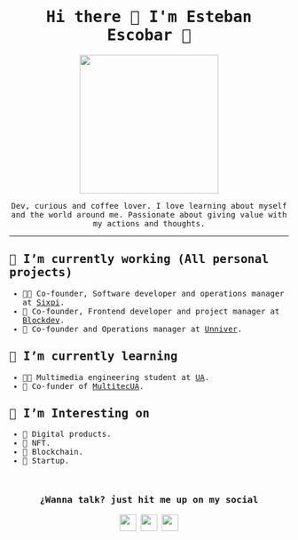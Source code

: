 <h1 align="center">
  <samp> Hi there 👋 I'm Esteban Escobar 🤠 </samp>
</h1>

<p align="center">
  <img width="250" src="https://media.giphy.com/media/L32oltdewTsZeke1R8/giphy.gif">
</p>

<p align="center"><samp>Dev, curious and coffee lover. I love learning about myself and the world around me. Passionate about giving value with my actions and thoughts.
</samp></p>
<hr>
<h2>
  <samp>
    🔭 I’m currently working (All personal projects)
  </samp>
</h2>
<samp>    
  <ul>
    <li>👨‍💻 Co-founder, Software developer and operations manager at <a href="https://github.com/6Pi-Devs">Sixpi</a>.</li>
    <li>🧱 Co-founder, Frontend developer and project manager at <a href="https://blockdev.es/">Blockdev</a>.</li>
    <li>🦄 Co-founder and Operations manager at <a href="https://github.com/6Pi-Devs">Unniver</a>.</li>
  </ul>
<!-- <p align="center">
  <img width="100" src="https://media.giphy.com/media/VIQDzPqIjJBg6UUFUl/giphy.gif">
</p> -->

<h2>
  <samp>
    🌱 I’m currently learning
  </samp>
</h2>
<samp>    
  <ul>
    <li>👨‍🎓 Multimedia engineering student at <a href="https://www.ua.es/">UA</a>.</li>
    <li>🤠 Co-funder of <a href="https://multitecua.com/">MultitecUA</a>.</li>
  </ul>  
</samp>
<!-- <p align="center">
  <img width="150" src="https://media.giphy.com/media/M9042O8aXyLNHjk78f/giphy.gif">
</p> -->

<h2>
  <samp>
    🤔 I’m Interesting on
  </samp>
</h2>
<samp>    
  <ul>
    <li>🦄 Digital products.</li>
    <li>🤖 NFT.</li>
    <li>🧱 Blockchain.</li>
    <li>🦓 Startup.</li>
  </ul>  
</samp>

<br>

<h3 align="center">
  <samp>
    ¿Wanna talk? just hit me up on my social
  </samp>
</h3>
<p align="center">
<a href= "https://www.twitch.tv/codingescobar"><img width="30" src="https://img.icons8.com/color/48/000000/twitch--v3.png"/></a>
<a href= "https://twitter.com/_estebanescobar"><img width="30" src="https://img.icons8.com/color/48/000000/twitter--v2.png"/></a>
<a href= "https://www.linkedin.com/in/jesteban-escobar/"><img width="30" src="https://img.icons8.com/color/48/000000/linkedin-2--v2.png"/></a>
</p>
<!--
**codingescobar/codingescobar** is a ✨ _special_ ✨ repository because its `README.md` (this file) appears on your GitHub profile.

Here are some ideas to get you started:

- 🔭 I’m currently working on ...
- 🌱 I’m currently learning ...
- 👯 I’m looking to collaborate on ...
- 🤔 I’m looking for help with ...
- 💬 Ask me about ...
- 📫 How to reach me: ...
- 😄 Pronouns: ...
- ⚡ Fun fact: ...
-->
